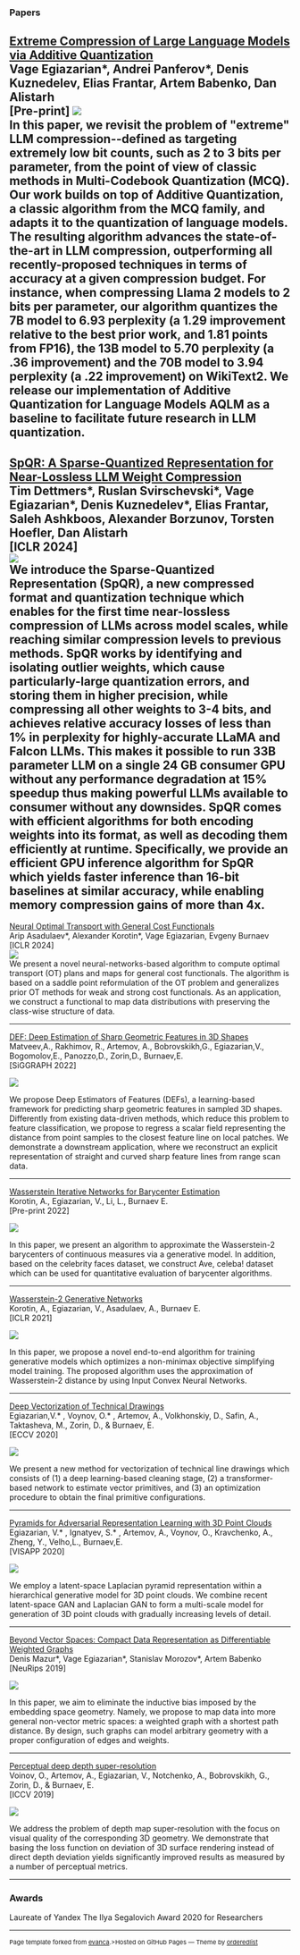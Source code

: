 ### Papers
[Extreme Compression of Large Language Models via Additive Quantization ](https://arxiv.org/abs/2401.06118)  
Vage Egiazarian*, Andrei Panferov*, Denis Kuznedelev, Elias Frantar, Artem Babenko, Dan Alistarh   
[Pre-print]
<img src="images/AQLM.png?raw=true"/>  
In this paper, we revisit the problem of "extreme" LLM compression--defined as targeting extremely low bit counts, such as 2 to 3 bits per parameter, from the point of view of classic methods in Multi-Codebook Quantization (MCQ). Our work builds on top of Additive Quantization, a classic algorithm from the MCQ family, and adapts it to the quantization of language models. The resulting algorithm advances the state-of-the-art in LLM compression, outperforming all recently-proposed techniques in terms of accuracy at a given compression budget. For instance, when compressing Llama 2 models to 2 bits per parameter, our algorithm quantizes the 7B model to 6.93 perplexity (a 1.29 improvement relative to the best prior work, and 1.81 points from FP16), the 13B model to 5.70 perplexity (a .36 improvement) and the 70B model to 3.94 perplexity (a .22 improvement) on WikiText2. We release our implementation of Additive Quantization for Language Models AQLM as a baseline to facilitate future research in LLM quantization. 
---

[SpQR: A Sparse-Quantized Representation for Near-Lossless LLM Weight Compression](https://arxiv.org/abs/2306.03078)  
Tim Dettmers*, Ruslan Svirschevski*, Vage Egiazarian*, Denis Kuznedelev*, Elias Frantar, Saleh Ashkboos, Alexander Borzunov, Torsten Hoefler, Dan Alistarh  
[ICLR 2024]  
<img src="images/SpQR.png?raw=true"/>   
We introduce the Sparse-Quantized Representation (SpQR), a new compressed format and quantization technique which enables for the first time near-lossless compression of LLMs across model scales, while reaching similar compression levels to previous methods. SpQR works by identifying and isolating outlier weights, which cause particularly-large quantization errors, and storing them in higher precision, while compressing all other weights to 3-4 bits, and achieves relative accuracy losses of less than 1% in perplexity for highly-accurate LLaMA and Falcon LLMs. This makes it possible to run 33B parameter LLM on a single 24 GB consumer GPU without any performance degradation at 15% speedup thus making powerful LLMs available to consumer without any downsides. SpQR comes with efficient algorithms for both encoding weights into its format, as well as decoding them efficiently at runtime. Specifically, we provide an efficient GPU inference algorithm for SpQR which yields faster inference than 16-bit baselines at similar accuracy, while enabling memory compression gains of more than 4x. 
---

[Neural Optimal Transport with General Cost Functionals](https://arxiv.org/pdf/2205.15403.pdf)  
Arip Asadulaev*, Alexander Korotin*, Vage Egiazarian, Evgeny Burnaev  
[ICLR 2024]  
<img src="images/NOT.png?raw=true"/>  
We present a novel neural-networks-based algorithm to compute optimal transport (OT) plans and maps for general cost functionals. The algorithm is based on a saddle point reformulation of the OT problem and generalizes prior OT methods for weak and strong cost functionals. As an application, we construct a functional to map data distributions with preserving the class-wise structure of data.

---

[DEF: Deep Estimation of Sharp Geometric Features in 3D Shapes](https://arxiv.org/abs/2011.15081)  
Matveev,A., Rakhimov, R., Artemov, A., Bobrovskikh,G., Egiazarian,V., Bogomolov,E., Panozzo,D., Zorin,D., Burnaev,E.   
[SiGGRAPH 2022] 

<img src="images/def.png?raw=true"/>

We propose Deep Estimators of Features (DEFs), a learning-based framework for predicting sharp geometric features in sampled 3D shapes. Differently from existing data-driven methods, which reduce this problem to feature classification, we propose to regress a scalar field representing the distance from point samples to the closest feature line on local patches. We demonstrate a downstream application, where we reconstruct an explicit representation of straight and curved sharp feature lines from range scan data. 

---



[Wasserstein Iterative Networks for Barycenter Estimation](https://arxiv.org/abs/2201.12245)  
Korotin, A., Egiazarian, V., Li, L., Burnaev E.  
[Pre-print 2022] 

<img src="images/w2bar.png?raw=true"/>

In this paper, we present an algorithm to approximate the Wasserstein-2 barycenters of continuous measures via a generative model. In addition, based on the celebrity faces dataset, we construct Ave, celeba! dataset which can be used for quantitative evaluation of barycenter algorithms. 

---



[Wasserstein-2 Generative Networks](http://adase.group/projects/w2gn/)    
Korotin, A., Egiazarian, V., Asadulaev, A., Burnaev E.    
[ICLR 2021] 

<img src="images/w2gn_header.jpg?raw=true"/>

In this paper, we propose a novel end-to-end algorithm for training generative models which optimizes a non-minimax objective simplifying model training. The proposed algorithm uses the approximation of Wasserstein-2 distance by using Input Convex Neural Networks. 

---

[Deep Vectorization of Technical Drawings](http://adase.group/3ddl/projects/vectorization/)  
Egiazarian,V.* , Voynov, O.* , Artemov, A., Volkhonskiy, D., Safin, A., Taktasheva, M., Zorin, D., & Burnaev, E.  
[ECCV 2020] 

<img src="images/deep_vect.png?raw=true"/>

We present a new method for vectorization of technical line drawings which consists of (1) a deep learning-based cleaning stage, (2) a transformer-based network to estimate vector primitives, and (3) an optimization procedure to obtain the final primitive configurations. 

---

[Pyramids for Adversarial Representation Learning with 3D Point Clouds](http://adase.group/3ddl/projects/3d-laplatgan/)  
Egiazarian, V.* , Ignatyev, S.* , Artemov, A., Voynov, O., Kravchenko, A., Zheng, Y., Velho,L., Burnaev,E.  
[VISAPP 2020] 

<img src="images/latent_space.jpg?raw=true"/>

We employ a latent-space Laplacian pyramid representation within a hierarchical generative model for 3D point clouds. We combine recent latent-space GAN and Laplacian GAN to form a multi-scale model for generation of 3D point clouds with gradually increasing levels of detail. 

--- 

[Beyond Vector Spaces: Compact Data Representation as Differentiable Weighted Graphs](https://papers.nips.cc/paper/8914-beyond-vector-spaces-compact-data-representation-as-differentiable-weighted-graphs)  
Denis Mazur*, Vage Egiazarian*, Stanislav Morozov*, Artem Babenko  
[NeuRips 2019] 

<img src="images/graph_emb_classification.png?raw=true"/>

In this paper, we aim to eliminate the inductive bias imposed by the embedding space geometry. Namely, we propose to map data into more general non-vector metric spaces: a weighted graph with a shortest path distance. By design, such graphs can model arbitrary geometry with a proper configuration of edges and weights.  

---

[Perceptual deep depth super-resolution](http://adase.group/3ddl/projects/perceptual-depth-sr/)  
Voinov, O., Artemov, A., Egiazarian, V., Notchenko, A., Bobrovskikh, G., Zorin, D., & Burnaev, E.    
[ICCV 2019] 

<img src="images/ddsr.jpg?raw=true"/>

We address the problem of depth map super-resolution with the focus on visual quality of the corresponding 3D geometry. We demonstrate that basing the loss function on deviation of 3D surface rendering instead of direct depth deviation yields significantly improved results as measured by a number of perceptual metrics. 

---
### Awards
Laureate of  Yandex The Ilya Segalovich Award  2020 for Researchers

---
<p style="font-size:11px">Page template forked from <a href="https://github.com/evanca/quick-portfolio">evanca</a>.>Hosted on GitHub Pages &mdash; Theme by <a href="https://github.com/orderedlist">orderedlist</a></p>
<!-- Remove above link if you don't want to attibute -->
